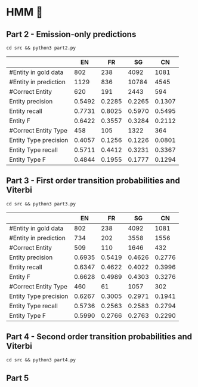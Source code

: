 # HMM 🤔

## Part 2 - Emission-only predictions
`cd src && python3 part2.py`

|  | EN | FR | SG | CN |
|- | -- | -- | -- | -- |
| #Entity in gold data  | 802   | 238   |4092    |1081
| #Entity in prediction | 1129  | 836   |10784   |4545
| #Correct Entity       | 620   | 191   |2443    |594
| Entity  precision     | 0.5492| 0.2285|0.2265  |0.1307
| Entity  recall        | 0.7731| 0.8025|0.5970  |0.5495
| Entity  F             | 0.6422| 0.3557|0.3284  |0.2112
| #Correct Entity Type  | 458   | 105   |1322    |364
| Entity Type  precision| 0.4057| 0.1256|0.1226  |0.0801
| Entity Type  recall   | 0.5711| 0.4412|0.3231  |0.3367
| Entity Type  F        | 0.4844| 0.1955|0.1777  |0.1294

## Part 3 - First order transition probabilities and Viterbi
`cd src && python3 part3.py`

|  | EN | FR | SG | CN |
|- | -- | -- | -- | -- |
| #Entity in gold data  | 802   | 238   |4092    |1081
| #Entity in prediction | 734   | 202   |3558    |1556
| #Correct Entity       | 509   | 110   |1646    |432
| Entity  precision     | 0.6935| 0.5419|0.4626  |0.2776
| Entity  recall        | 0.6347| 0.4622|0.4022  |0.3996
| Entity  F             | 0.6628| 0.4989|0.4303  |0.3276
| #Correct Entity Type  | 460   | 61    |1057    |302
| Entity Type  precision| 0.6267| 0.3005|0.2971  |0.1941
| Entity Type  recall   | 0.5736| 0.2563|0.2583  |0.2794
| Entity Type  F        | 0.5990| 0.2766|0.2763  |0.2290

## Part 4 - Second order transition probabilities and Viterbi
`cd src && python3 part4.py`

## Part 5
